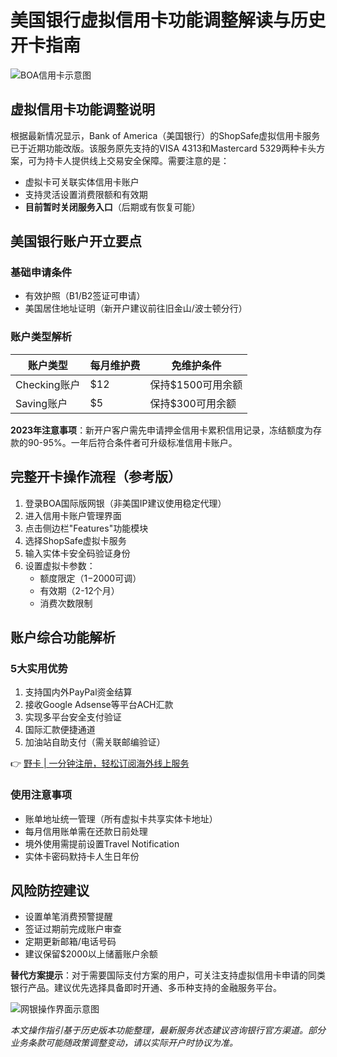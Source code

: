 # 美国银行虚拟信用卡功能调整解读与历史开卡指南

![BOA信用卡示意图](https://bbtdd.com/wp-content/uploads/img/14531736244.webp)

## 虚拟信用卡功能调整说明
根据最新情况显示，Bank of America（美国银行）的ShopSafe虚拟信用卡服务已于近期功能改版。该服务原先支持的VISA 4313和Mastercard 5329两种卡头方案，可为持卡人提供线上交易安全保障。需要注意的是：
- 虚拟卡可关联实体信用卡账户
- 支持灵活设置消费限额和有效期
- **目前暂时关闭服务入口**（后期或有恢复可能）

## 美国银行账户开立要点
### 基础申请条件
- 有效护照（B1/B2签证可申请）
- 美国居住地址证明（新开户建议前往旧金山/波士顿分行）

### 账户类型解析
| 账户类型       | 每月维护费 | 免维护条件       |
|----------------|------------|------------------|
| Checking账户 | $12        | 保持$1500可用余额 |
| Saving账户    | $5         | 保持$300可用余额  |

**2023年注意事项**：新开户客户需先申请押金信用卡累积信用记录，冻结额度为存款的90-95%。一年后符合条件者可升级标准信用卡账户。

## 完整开卡操作流程（参考版）
1. 登录BOA国际版网银（非美国IP建议使用稳定代理）
2. 进入信用卡账户管理界面
3. 点击侧边栏"Features"功能模块
4. 选择ShopSafe虚拟卡服务
5. 输入实体卡安全码验证身份
6. 设置虚拟卡参数：
   - 额度限定（$1-$2000可调）
   - 有效期（2-12个月）
   - 消费次数限制

## 账户综合功能解析
### 5大实用优势
1. 支持国内外PayPal资金结算
2. 接收Google Adsense等平台ACH汇款
3. 实现多平台安全支付验证
4. 国际汇款便捷通道
5. 加油站自助支付（需关联邮编验证）

👉 [野卡 | 一分钟注册，轻松订阅海外线上服务](https://bbtdd.com/yeka)

### 使用注意事项
- 账单地址统一管理（所有虚拟卡共享实体卡地址）
- 每月信用账单需在还款日前处理
- 境外使用需提前设置Travel Notification
- 实体卡密码默持卡人生日年份

## 风险防控建议
- 设置单笔消费预警提醒
- 签证过期前完成账户审查
- 定期更新邮箱/电话号码
- 建议保留$2000以上储蓄账户余额

**替代方案提示**：对于需要国际支付方案的用户，可关注支持虚拟信用卡申请的同类银行产品。建议优先选择具备即时开通、多币种支持的金融服务平台。

![网银操作界面示意图](https://bbtdd.com/wp-content/uploads/img/11178748084.webp)

*本文操作指引基于历史版本功能整理，最新服务状态建议咨询银行官方渠道。部分业务条款可能随政策调整变动，请以实际开户时协议为准。*